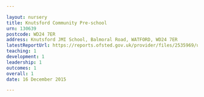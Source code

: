 ```yaml
---

layout: nursery
title: Knutsford Community Pre-school
urn: 130639
postcode: WD24 7ER
address: Knutsford JMI School, Balmoral Road, WATFORD, WD24 7ER
latestReportUrl: https://reports.ofsted.gov.uk/provider/files/2535969/urn/130639.pdf
teaching: 1
development: 1
leadership: 1
outcomes: 1
overall: 1
date: 16 December 2015

---
```

